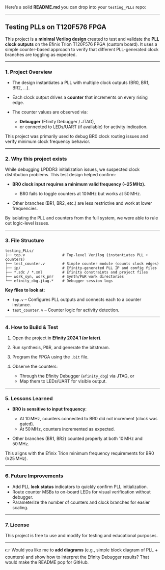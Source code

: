 Here’s a solid **README.md** you can drop into your `testing_PLLs` repo:

---

## Testing PLLs on T120F576 FPGA

This project is a **minimal Verilog design** created to test and validate the **PLL clock outputs** on the Efinix Trion T120F576 FPGA (custom board). It uses a simple counter-based approach to verify that different PLL-generated clock branches are toggling as expected.

---

### **1. Project Overview**

* The design instantiates a PLL with multiple clock outputs (BR0, BR1, BR2, …).
* Each clock output drives a **counter** that increments on every rising edge.
* The counter values are observed via:

  * **Debugger** (Efinity Debugger / JTAG),
  * or connected to LEDs/UART (if available) for activity indication.

This project was primarily used to debug BR0 clock routing issues and verify minimum clock frequency behavior.

---

### **2. Why this project exists**

While debugging LPDDR3 initialization issues, we suspected clock distribution problems.
This test design helped confirm:

* **BR0 clock input requires a minimum valid frequency (\~25 MHz).**

  * BR0 fails to toggle counters at 10 MHz but works at 50 MHz.
* Other branches (BR1, BR2, etc.) are less restrictive and work at lower frequencies.

By isolating the PLL and counters from the full system, we were able to rule out logic-level issues.

---

### **3. File Structure**

```
testing_PLLs/
├── top.v                 # Top-level Verilog (instantiates PLL + counters)
├── test_counter.v        # Simple counter module (counts clock edges)
├── ip/                   # Efinity-generated PLL IP and config files
├── *.sdc / *.xml         # Efinity constraints and project files
├── work_syn, work_pnr    # Synth/P&R work directories
└── efinity_dbg.jtag.*    # Debugger session logs
```

**Key files to look at:**

* `top.v` – Configures PLL outputs and connects each to a counter instance.
* `test_counter.v` – Counter logic for activity detection.

---

### **4. How to Build & Test**

1. Open the project in **Efinity 2024.1 (or later)**.
2. Run synthesis, P\&R, and generate the bitstream.
3. Program the FPGA using the `.bit` file.
4. Observe the counters:

   * Through the Efinity Debugger (`efinity_dbg`) via JTAG, or
   * Map them to LEDs/UART for visible output.

---

### **5. Lessons Learned**

* **BR0 is sensitive to input frequency**:

  * At 10 MHz, counters connected to BR0 did not increment (clock was gated).
  * At 50 MHz, counters incremented as expected.
* Other branches (BR1, BR2) counted properly at both 10 MHz and 50 MHz.

This aligns with the Efinix Trion minimum frequency requirements for BR0 (≥25 MHz).

---

### **6. Future Improvements**

* Add PLL **lock status** indicators to quickly confirm PLL initialization.
* Route counter MSBs to on-board LEDs for visual verification without debugger.
* Parameterize the number of counters and clock branches for easier scaling.

---

### **7. License**

This project is free to use and modify for testing and educational purposes.

---

👉 Would you like me to **add diagrams** (e.g., simple block diagram of PLL + counters) and show how to interpret the Efinity Debugger results? That would make the README pop for GitHub.

